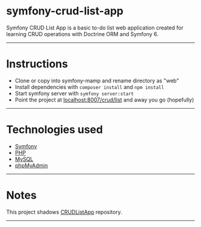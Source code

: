 # symfony-crud-list-app

Symfony CRUD List App is a basic to-do list web application created for learning CRUD operations with Doctrine ORM and Symfony 6.

---

# Instructions

- Clone or copy into symfony-mamp and rename directory as "web"
- Install dependencies with `composer install` and `npm install`
- Start symfony server with `symfony server:start`
- Point the project at [localhost:8007/crud/list](http://localhost:8007/crud/list) and away you go (hopefully)

---

# Technologies used

- [Symfony](https://symfony.com/)
- [PHP](https://www.php.net/)
- [MySQL](https://mysql.com)
- [phpMyAdmin](https://www.phpmyadmin.net/)

---

# Notes

This project shadows [CRUDListApp](https://github.com/kalwar/CRUDListApp) repository.

---
